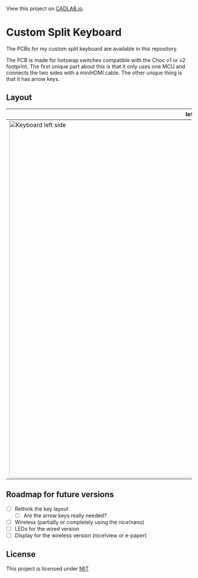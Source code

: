 View this project on [CADLAB.io](https://cadlab.io/project/29698). 

# Custom Split Keyboard

The PCBs for my custom split keyboard are available in this repository.

The PCB is made for hotswap switches compatible with the Choc v1 or v2 footprint.
The first unique part about this is that it only uses one MCU and connects the two sides with a miniHDMI cable.
The other unique thing is that it has arrow keys.

## Layout

| **left**  | **right**  |
|-----------|------------|
| <img width="984" height="967" alt="Keyboard left side" src="https://github.com/user-attachments/assets/4048a593-a073-424a-b16b-bb700be96313" /> | <img width="987" height="967" alt="Keyboard right side" src="https://github.com/user-attachments/assets/39ca93b0-1cb5-417b-9cec-a1d0fe19d59e" /> |

## Roadmap for future versions

- [ ] Rethink the key layout
    - [ ] Are the arrow keys really needed?
- [ ] Wireless (partially or completely using the nice!nano)
- [ ] LEDs for the wired version
- [ ] Display for the wireless version (nice!view or e-paper)

## License

This project is licensed under [MIT](/LICENSE)
